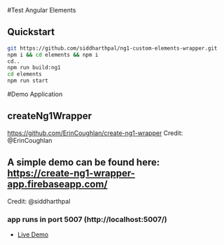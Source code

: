 #Test Angular Elements
## Quickstart

```sh
git https://github.com/siddharthpal/ng1-custom-elements-wrapper.git
npm i && cd elements && npm i
cd..
npm run build:ng1
cd elements
npm run start
```


#Demo Application
## createNg1Wrapper
https://github.com/ErinCoughlan/create-ng1-wrapper
Credit: @ErinCoughlan

## A simple demo can be found here: https://create-ng1-wrapper-app.firebaseapp.com/
Credit: @siddharthpal
### app runs in  port 5007 (http://localhost:5007/)
- [Live Demo](https://create-ng1-wrapper-app.firebaseapp.com/)
